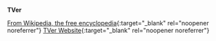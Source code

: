 **TVer**<br>

[From Wikipedia, the free encyclopedia](<https://en.wikipedia.org/wiki/TVer_(streaming_service)>){:target="\_blank" rel="noopener noreferrer"}
[TVer Website](https://tver.jp){:target="\_blank" rel="noopener noreferrer"}
